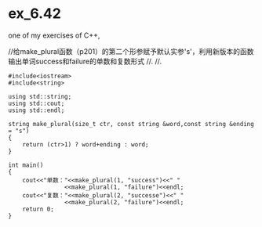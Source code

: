 # ex_6.42
one of my exercises of C++,

//给make_plural函数（p201）的第二个形参赋予默认实参's'，利用新版本的函数输出单词success和failure的单数和复数形式
//.
//.

	#include<iostream>
	#include<string>

	using std::string;
	using std::cout;
	using std::endl;

	string make_plural(size_t ctr, const string &word,const string &ending = "s") 
	{
		return (ctr>1) ? word+ending : word;						  			
	}

	int main()
	{
		cout<<"单数："<<make_plural(1, "success")<<" "
					<<make_plural(1, "failure")<<endl;
		cout<<"复数："<<make_plural(2, "successe")<<" "
					<<make_plural(2, "failure")<<endl;
		return 0;
	}
